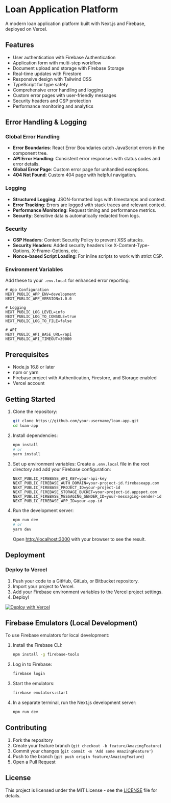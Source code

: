 # Loan Application Platform

A modern loan application platform built with Next.js and Firebase, deployed on Vercel.

## Features

- User authentication with Firebase Authentication
- Application form with multi-step workflow
- Document upload and storage with Firebase Storage
- Real-time updates with Firestore
- Responsive design with Tailwind CSS
- TypeScript for type safety
- Comprehensive error handling and logging
- Custom error pages with user-friendly messages
- Security headers and CSP protection
- Performance monitoring and analytics

## Error Handling & Logging

### Global Error Handling

- **Error Boundaries**: React Error Boundaries catch JavaScript errors in the component tree.
- **API Error Handling**: Consistent error responses with status codes and error details.
- **Global Error Page**: Custom error page for unhandled exceptions.
- **404 Not Found**: Custom 404 page with helpful navigation.

### Logging

- **Structured Logging**: JSON-formatted logs with timestamps and context.
- **Error Tracking**: Errors are logged with stack traces and relevant context.
- **Performance Monitoring**: Request timing and performance metrics.
- **Security**: Sensitive data is automatically redacted from logs.

### Security

- **CSP Headers**: Content Security Policy to prevent XSS attacks.
- **Security Headers**: Added security headers like X-Content-Type-Options, X-Frame-Options, etc.
- **Nonce-based Script Loading**: For inline scripts to work with strict CSP.

### Environment Variables

Add these to your `.env.local` for enhanced error reporting:

```
# App Configuration
NEXT_PUBLIC_APP_ENV=development
NEXT_PUBLIC_APP_VERSION=1.0.0

# Logging
NEXT_PUBLIC_LOG_LEVEL=info
NEXT_PUBLIC_LOG_TO_CONSOLE=true
NEXT_PUBLIC_LOG_TO_FILE=false

# API
NEXT_PUBLIC_API_BASE_URL=/api
NEXT_PUBLIC_API_TIMEOUT=30000
```

## Prerequisites

- Node.js 16.8 or later
- npm or yarn
- Firebase project with Authentication, Firestore, and Storage enabled
- Vercel account

## Getting Started

1. Clone the repository:
   ```bash
   git clone https://github.com/your-username/loan-app.git
   cd loan-app
   ```

2. Install dependencies:
   ```bash
   npm install
   # or
   yarn install
   ```

3. Set up environment variables:
   Create a `.env.local` file in the root directory and add your Firebase configuration:
   ```
   NEXT_PUBLIC_FIREBASE_API_KEY=your-api-key
   NEXT_PUBLIC_FIREBASE_AUTH_DOMAIN=your-project-id.firebaseapp.com
   NEXT_PUBLIC_FIREBASE_PROJECT_ID=your-project-id
   NEXT_PUBLIC_FIREBASE_STORAGE_BUCKET=your-project-id.appspot.com
   NEXT_PUBLIC_FIREBASE_MESSAGING_SENDER_ID=your-messaging-sender-id
   NEXT_PUBLIC_FIREBASE_APP_ID=your-app-id
   ```

4. Run the development server:
   ```bash
   npm run dev
   # or
   yarn dev
   ```

   Open [http://localhost:3000](http://localhost:3000) with your browser to see the result.

## Deployment

### Deploy to Vercel

1. Push your code to a GitHub, GitLab, or Bitbucket repository.
2. Import your project to Vercel.
3. Add your Firebase environment variables to the Vercel project settings.
4. Deploy!

[![Deploy with Vercel](https://vercel.com/button)](https://vercel.com/new/git/external?repository-url=https%3A%2F%2Fgithub.com%2Fyour-username%2Floan-app)

## Firebase Emulators (Local Development)

To use Firebase emulators for local development:

1. Install the Firebase CLI:
   ```bash
   npm install -g firebase-tools
   ```

2. Log in to Firebase:
   ```bash
   firebase login
   ```

3. Start the emulators:
   ```bash
   firebase emulators:start
   ```

4. In a separate terminal, run the Next.js development server:
   ```bash
   npm run dev
   ```

## Contributing

1. Fork the repository
2. Create your feature branch (`git checkout -b feature/AmazingFeature`)
3. Commit your changes (`git commit -m 'Add some AmazingFeature'`)
4. Push to the branch (`git push origin feature/AmazingFeature`)
5. Open a Pull Request

## License

This project is licensed under the MIT License - see the [LICENSE](LICENSE) file for details.
